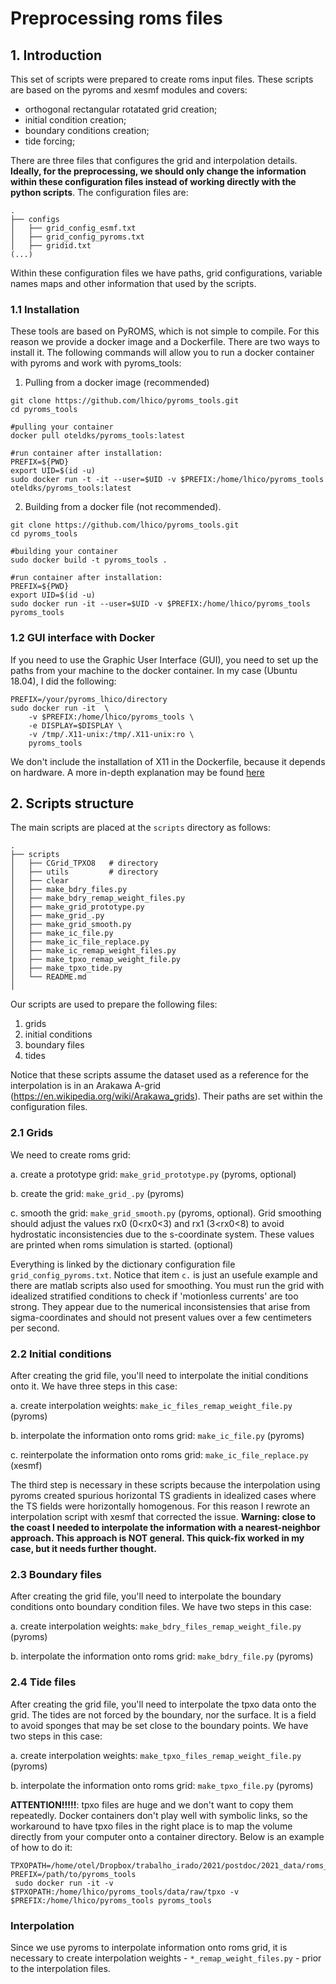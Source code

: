# Preprocessing roms files

## 1. Introduction
This set of scripts were prepared to create roms input files. These scripts are based on the pyroms and xesmf modules and covers:
* orthogonal rectangular rotatated grid  creation;
* initial condition creation;
* boundary conditions creation;
* tide forcing;

There are three files that configures the grid and interpolation details. **Ideally, for the preprocessing, we should only change the information within these configuration files instead of working directly with the python scripts**. The configuration files are:

```
.
├── configs 
│   ├── grid_config_esmf.txt
│   ├── grid_config_pyroms.txt
│   ├── gridid.txt
(...)
```

Within these configuration files we have paths, grid configurations, variable names maps and other information that used by the scripts.

### **1.1 Installation**

These tools are based on PyROMS, which is not simple to compile. For this reason we provide a docker image and a Dockerfile. There are two ways to install it. The following commands will allow you to run a docker container with pyroms and work  with pyroms_tools:

1) Pulling from a docker image (recommended)
```
git clone https://github.com/lhico/pyroms_tools.git
cd pyroms_tools

#pulling your container
docker pull oteldks/pyroms_tools:latest

#run container after installation:
PREFIX=${PWD}
export UID=$(id -u)
sudo docker run -t -it --user=$UID -v $PREFIX:/home/lhico/pyroms_tools  oteldks/pyroms_tools:latest
```

2) Building from a docker file (not recommended).
```
git clone https://github.com/lhico/pyroms_tools.git
cd pyroms_tools

#building your container
sudo docker build -t pyroms_tools .

#run container after installation:
PREFIX=${PWD}
export UID=$(id -u)
sudo docker run -it --user=$UID -v $PREFIX:/home/lhico/pyroms_tools   pyroms_tools

```

<!-- During the building step, the following error might appear:

```bash
sudo: effective uid is not 0, is /usr/bin/sudo on a file system with the 'nosuid' option set or an NFS file system without root privileges?
```

If this is your case, then you must use the ```Dockerfile.v2``` instead. To do this, try the following sequence of commands:

```bash
#building your container
sudo docker build -t pyroms_tools . -f Dockerfile.v2

#after installation:
PREFIX=${PWD}
export UID=$(id -u)
sudo docker run -it --user=$UID -v $PREFIX:/home/lhico/pyroms_tools   pyroms_tools

``` -->

### **1.2 GUI interface with Docker**

If you need to use the Graphic User Interface (GUI), you need to set up the paths from your machine to the docker container. In my case (Ubuntu 18.04), I did the following:

```
PREFIX=/your/pyroms_lhico/directory
sudo docker run -it  \
    -v $PREFIX:/home/lhico/pyroms_tools \
    -e DISPLAY=$DISPLAY \
    -v /tmp/.X11-unix:/tmp/.X11-unix:ro \
    pyroms_tools
```

We don't include the installation of X11 in the Dockerfile, because it depends on hardware. A more in-depth explanation may be found [here](https://stackoverflow.com/questions/25281992/alternatives-to-ssh-x11-forwarding-for-docker-containers)

## 2. Scripts structure

The main scripts are placed at the `scripts` directory as follows:

```
.
├── scripts
│   ├── CGrid_TPXO8   # directory
│   ├── utils         # directory
│   ├── clear
│   ├── make_bdry_files.py
│   ├── make_bdry_remap_weight_files.py
│   ├── make_grid_prototype.py
│   ├── make_grid_.py
│   ├── make_grid_smooth.py
│   ├── make_ic_file.py
│   ├── make_ic_file_replace.py
│   ├── make_ic_remap_weight_files.py
│   ├── make_tpxo_remap_weight_file.py
│   ├── make_tpxo_tide.py
│   └── README.md
│   
```

Our scripts are used to prepare the following files:

1. grids
2. initial conditions
3. boundary files
4. tides

Notice that these scripts assume the dataset used as a reference for the interpolation is in an Arakawa A-grid (https://en.wikipedia.org/wiki/Arakawa_grids). Their paths are set within the configuration files.

### **2.1 Grids**

We need to create roms grid:

a. create a prototype grid: `make_grid_prototype.py` (pyroms, optional)

b. create the grid: `make_grid_.py` (pyroms)

c. smooth the grid: `make_grid_smooth.py` (pyroms, optional).
Grid smoothing should adjust the values rx0 (0\<rx0\<3) and rx1 (3\<rx0\<8) to avoid hydrostatic inconsistencies due to the s-coordinate system. These values are printed when roms simulation is started. (optional) 

Everything is linked by the dictionary configuration file `grid_config_pyroms.txt`. Notice that item `c.` is just an usefule example and there are matlab scripts also used for smoothing. You must run the grid with idealized stratified conditions to check if 'motionless currents' are too strong. They appear due to the numerical inconsistensies that arise from sigma-coordinates and should not present values over a few centimeters per second.

### **2.2 Initial conditions**

After creating the grid file, you'll need to interpolate the initial conditions onto it. We have three steps in this case:
    
a. create interpolation weights: `make_ic_files_remap_weight_file.py` (pyroms)

b. interpolate the information onto roms grid: `make_ic_file.py` (pyroms)

c. reinterpolate the information onto roms grid: `make_ic_file_replace.py` (xesmf)

The third step is necessary in these scripts because the interpolation using pyroms created spurious horizontal TS gradients in idealized cases where the TS fields were  horizontally homogenous. For this reason I rewrote an interpolation script with xesmf that corrected the issue. **Warning: close to the coast I needed to interpolate the information with a nearest-neighbor approach. This approach is NOT general. This quick-fix worked in my case, but it needs further thought.** 

### **2.3 Boundary files**

After creating the grid file, you'll need to interpolate the boundary conditions onto boundary condition files. We have two steps in this case:

a. create interpolation weights: `make_bdry_files_remap_weight_file.py` (pyroms)

b. interpolate the information onto roms grid: `make_bdry_file.py` (pyroms)


### **2.4 Tide files**


After creating the grid file, you'll need to interpolate the tpxo data onto the grid. The tides are not forced by the boundary, nor the surface. It is a field to avoid sponges that may be set close to the boundary points. We have two steps in this case:

a. create interpolation weights: `make_tpxo_files_remap_weight_file.py` (pyroms)

b. interpolate the information onto roms grid: `make_tpxo_file.py` (pyroms)


**ATTENTION!!!!!**: tpxo files are huge and we don't want to copy them repeatedly. Docker containers don't play well with symbolic links, so the workaround to have tpxo files in the right place is to map the volume directly from your computer onto a container directory. Below is an example of how to do it:

```
TPXOPATH=/home/otel/Dropbox/trabalho_irado/2021/postdoc/2021_data/roms_files/tpxo
PREFIX=/path/to/pyroms_tools
 sudo docker run -it -v $TPXOPATH:/home/lhico/pyroms_tools/data/raw/tpxo -v $PREFIX:/home/lhico/pyroms_tools pyroms_tools
```


### Interpolation

Since we use pyroms to interpolate information onto roms grid, it is necessary to create interpolation weights - `*_remap_weight_files.py` - prior to the interpolation files.



<!---
## Nesting procedure (not completed)

1 - Create coarse grid  CRS
2 - Create refined grid REC1 (coarse2fine_group.m part A matlab)
3 - Create refined grid SRC1 (make_grid_refine.py): this will be used as a source of information. REC1 domain must be contained in SRC1 domain, but doesn't need to be the same asa CRS
4 - Adjust bathymetries and masks to grids (REC1,2) (make_grid_refine*_interpolation.py)
5 - create remap files
6 - create initial conditions files
7 - reinterpolate initial condition files
8 - run the final part in c
9 - take the grid files and create the contact file (coarse2fine_group.m part B matlab)
10 - if you are nesting you need to adjust the bathymetry between the fields. it is possible to make the adjustment by adapting the script script_aux/adjust_bathy. Remeber, the contour lines must be overlapping on the boundaries, otherwise the model will generate weird gradients in the contact points
-->
